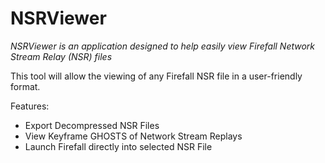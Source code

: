 # NSRViewer
*NSRViewer is an application designed to help easily view Firefall Network Stream Relay (NSR) files*

This tool will allow the viewing of any Firefall NSR file in a user-friendly format.

Features:

* Export Decompressed NSR Files
* View Keyframe GHOSTS of Network Stream Replays
* Launch Firefall directly into selected NSR File
